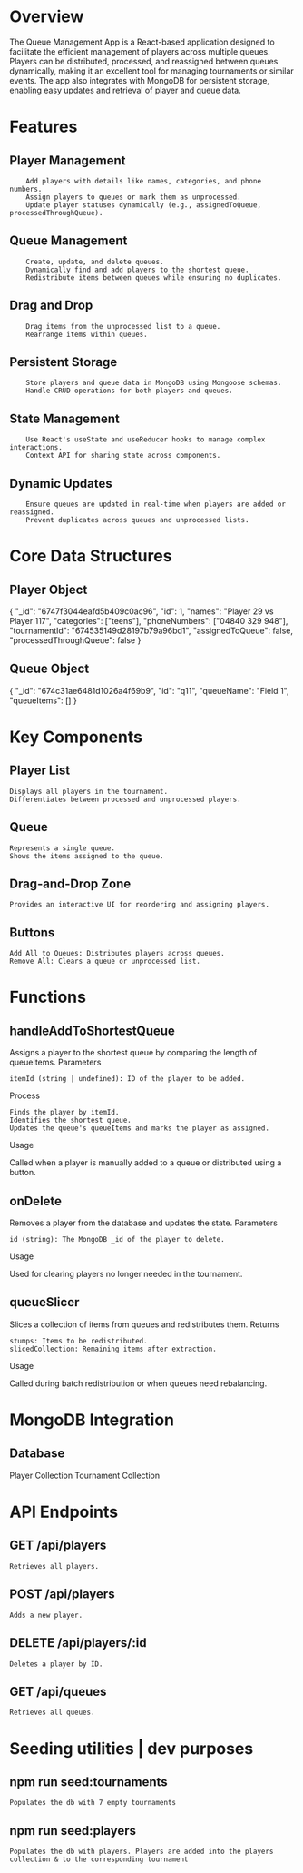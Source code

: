 # Overview

The Queue Management App is a React-based application designed to facilitate the efficient management of players across multiple queues. Players can be distributed, processed, and reassigned between queues dynamically, making it an excellent tool for managing tournaments or similar events. The app also integrates with MongoDB for persistent storage, enabling easy updates and retrieval of player and queue data.

# Features

## Player Management

        Add players with details like names, categories, and phone numbers.
        Assign players to queues or mark them as unprocessed.
        Update player statuses dynamically (e.g., assignedToQueue, processedThroughQueue).

## Queue Management

        Create, update, and delete queues.
        Dynamically find and add players to the shortest queue.
        Redistribute items between queues while ensuring no duplicates.

## Drag and Drop

        Drag items from the unprocessed list to a queue.
        Rearrange items within queues.

## Persistent Storage

        Store players and queue data in MongoDB using Mongoose schemas.
        Handle CRUD operations for both players and queues.

## State Management

        Use React's useState and useReducer hooks to manage complex interactions.
        Context API for sharing state across components.

## Dynamic Updates

        Ensure queues are updated in real-time when players are added or reassigned.
        Prevent duplicates across queues and unprocessed lists.

# Core Data Structures

## Player Object

{
"\_id": "6747f3044eafd5b409c0ac96",
"id": 1,
"names": "Player 29 vs Player 117",
"categories": ["teens"],
"phoneNumbers": ["04840 329 948"],
"tournamentId": "674535149d28197b79a96bd1",
"assignedToQueue": false,
"processedThroughQueue": false
}

## Queue Object

{
"\_id": "674c31ae6481d1026a4f69b9",
"id": "q11",
"queueName": "Field 1",
"queueItems": []
}

# Key Components

## Player List

    Displays all players in the tournament.
    Differentiates between processed and unprocessed players.

## Queue

    Represents a single queue.
    Shows the items assigned to the queue.

## Drag-and-Drop Zone

    Provides an interactive UI for reordering and assigning players.

## Buttons

    Add All to Queues: Distributes players across queues.
    Remove All: Clears a queue or unprocessed list.

# Functions

## handleAddToShortestQueue

Assigns a player to the shortest queue by comparing the length of queueItems.
Parameters

    itemId (string | undefined): ID of the player to be added.

Process

    Finds the player by itemId.
    Identifies the shortest queue.
    Updates the queue's queueItems and marks the player as assigned.

Usage

Called when a player is manually added to a queue or distributed using a button.

## onDelete

Removes a player from the database and updates the state.
Parameters

    id (string): The MongoDB _id of the player to delete.

Usage

Used for clearing players no longer needed in the tournament.

## queueSlicer

Slices a collection of items from queues and redistributes them.
Returns

    stumps: Items to be redistributed.
    slicedCollection: Remaining items after extraction.

Usage

Called during batch redistribution or when queues need rebalancing.

# MongoDB Integration

## Database

Player Collection
Tournament Collection

# API Endpoints

## GET /api/players

    Retrieves all players.

## POST /api/players

    Adds a new player.

## DELETE /api/players/:id

    Deletes a player by ID.

## GET /api/queues

    Retrieves all queues.

# Seeding utilities | dev purposes

## npm run seed:tournaments

    Populates the db with 7 empty tournaments

## npm run seed:players

    Populates the db with players. Players are added into the players collection & to the corresponding tournament
